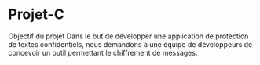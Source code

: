 # Projet-C
Objectif du projet
Dans le but de développer une application de protection de textes
confidentiels, nous demandons à une équipe de développeurs de concevoir un
outil permettant le chiffrement de messages.
